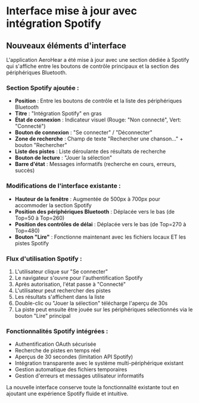 # Interface mise à jour avec intégration Spotify

## Nouveaux éléments d'interface

L'application AeroHear a été mise à jour avec une section dédiée à Spotify qui s'affiche entre les boutons de contrôle principaux et la section des périphériques Bluetooth.

### Section Spotify ajoutée :
- **Position** : Entre les boutons de contrôle et la liste des périphériques Bluetooth
- **Titre** : "Intégration Spotify" en gras
- **État de connexion** : Indicateur visuel (Rouge: "Non connecté", Vert: "Connecté")
- **Bouton de connexion** : "Se connecter" / "Déconnecter"
- **Zone de recherche** : Champ de texte "Rechercher une chanson..." + bouton "Rechercher"
- **Liste des pistes** : Liste déroulante des résultats de recherche
- **Bouton de lecture** : "Jouer la sélection"
- **Barre d'état** : Messages informatifs (recherche en cours, erreurs, succès)

### Modifications de l'interface existante :
- **Hauteur de la fenêtre** : Augmentée de 500px à 700px pour accommoder la section Spotify
- **Position des périphériques Bluetooth** : Déplacée vers le bas (de Top=50 à Top=260)
- **Position des contrôles de délai** : Déplacée vers le bas (de Top=270 à Top=480)
- **Bouton "Lire"** : Fonctionne maintenant avec les fichiers locaux ET les pistes Spotify

### Flux d'utilisation Spotify :
1. L'utilisateur clique sur "Se connecter"
2. Le navigateur s'ouvre pour l'authentification Spotify
3. Après autorisation, l'état passe à "Connecté"
4. L'utilisateur peut rechercher des pistes
5. Les résultats s'affichent dans la liste
6. Double-clic ou "Jouer la sélection" télécharge l'aperçu de 30s
7. La piste peut ensuite être jouée sur les périphériques sélectionnés via le bouton "Lire" principal

### Fonctionnalités Spotify intégrées :
- Authentification OAuth sécurisée
- Recherche de pistes en temps réel
- Aperçus de 30 secondes (limitation API Spotify)
- Intégration transparente avec le système multi-périphérique existant
- Gestion automatique des fichiers temporaires
- Gestion d'erreurs et messages utilisateur informatifs

La nouvelle interface conserve toute la fonctionnalité existante tout en ajoutant une expérience Spotify fluide et intuitive.